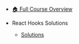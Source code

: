 - [🏠 Full Course Overview](/README)


- React Hooks   Solutions
  - [Solutions](./Solutions.md "Solutions")
